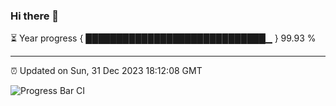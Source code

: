### Hi there 👋

⏳ Year progress { █████████████████████████████▁ } 99.93 %

---

⏰ Updated on Sun, 31 Dec 2023 18:12:08 GMT

![Progress Bar CI](https://github.com/liununu/liununu/workflows/Progress%20Bar%20CI/badge.svg)

